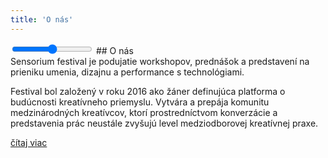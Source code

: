 ```yaml
---
title: 'O nás'
---
```

<input type="range" class="slider count"         oninput="set_state('count', this.value)" onchange="set_state('count', this.value)">
## O nás

<div class="f3">
Sensorium festival je podujatie workshopov, prednášok a predstavení na prieniku umenia, dizajnu a performance s technológiami.
</div>

Festival bol založený v roku 2016 ako žáner definujúca platforma o budúcnosti kreatívneho priemyslu. Vytvára a prepája komunitu medzinárodných kreatívcov, ktorí prostredníctvom konverzácie a predstavenia prác neustále zvyšujú level medziodborovej kreatívnej praxe.


[čítaj viac](/about)